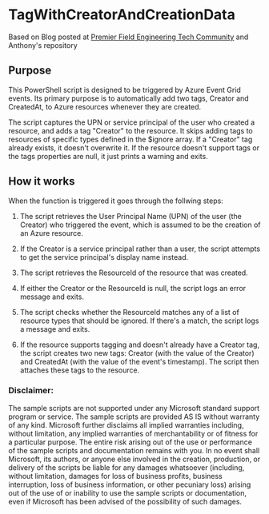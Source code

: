 # TagWithCreatorAndCreationData

Based on Blog posted at [Premier Field Engineering Tech Community](https://aka.ms/AnthonyWatherston) and Anthony's repository

## Purpose

This PowerShell script is designed to be triggered by Azure Event Grid events. Its primary purpose is to automatically add two tags, Creator and CreatedAt, to Azure resources whenever they are created.

The script captures the UPN or service principal of the user who created a resource, and adds a tag "Creator" to the resource. It skips adding tags to resources of specific types defined in the $ignore array. If a "Creator" tag already exists, it doesn't overwrite it. If the resource doesn't support tags or the tags properties are null, it just prints a warning and exits.

## How it works

When the function is triggered it goes through the follwing steps: 

1. The script retrieves the User Principal Name (UPN) of the user (the Creator) who triggered the event, which is assumed to be the creation of an Azure resource.

2. If the Creator is a service principal rather than a user, the script attempts to get the service principal's display name instead.

3. The script retrieves the ResourceId of the resource that was created.

4. If either the Creator or the ResourceId is null, the script logs an error message and exits.

5. The script checks whether the ResourceId matches any of a list of resource types that should be ignored. If there's a match, the script logs a message and exits.

6. If the resource supports tagging and doesn't already have a Creator tag, the script creates two new tags: Creator (with the value of the Creator) and CreatedAt (with the value of the event's timestamp). The script then attaches these tags to the resource.

### Disclaimer:

The sample scripts are not supported under any Microsoft standard support program or service. The sample scripts are provided AS IS without warranty of any kind. Microsoft further disclaims all implied warranties including, without limitation, any implied warranties of merchantability or of fitness for a particular purpose. The entire risk arising out of the use or performance of the sample scripts and documentation remains with you. In no event shall Microsoft, its authors, or anyone else involved in the creation, production, or delivery of the scripts be liable for any damages whatsoever (including, without limitation, damages for loss of business profits, business interruption, loss of business information, or other pecuniary loss) arising out of the use of or inability to use the sample scripts or documentation, even if Microsoft has been advised of the possibility of such damages.